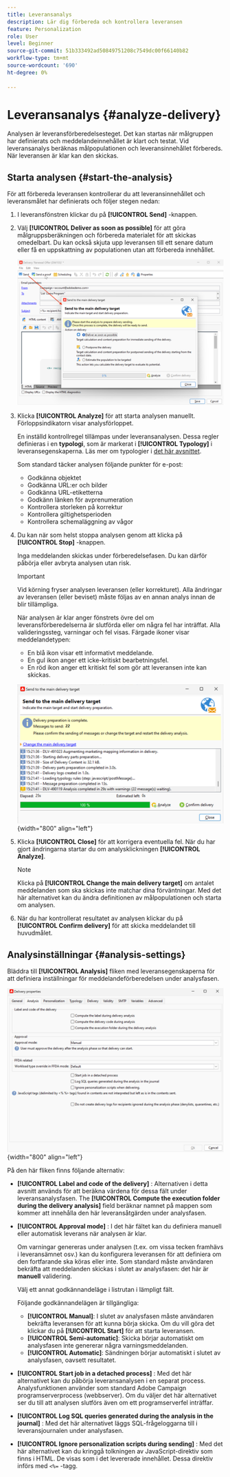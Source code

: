 ```yaml
---
title: Leveransanalys
description: Lär dig förbereda och kontrollera leveransen
feature: Personalization
role: User
level: Beginner
source-git-commit: 51b333492ad50849751208c7549dc00f66140b82
workflow-type: tm+mt
source-wordcount: '690'
ht-degree: 0%

---
```


# Leveransanalys {#analyze-delivery}

Analysen är leveransförberedelsesteget. Det kan startas när målgruppen har definierats och meddelandeinnehållet är klart och testat. Vid leveransanalys beräknas målpopulationen och leveransinnehållet förbereds. När leveransen är klar kan den skickas.

## Starta analysen {#start-the-analysis}

För att förbereda leveransen kontrollerar du att leveransinnehållet och leveransmålet har definierats och följer stegen nedan:

1. I leveransfönstren klickar du på **[!UICONTROL Send]** -knappen.
1. Välj **[!UICONTROL Deliver as soon as possible]** för att göra målgruppsberäkningen och förbereda materialet för att skickas omedelbart. Du kan också skjuta upp leveransen till ett senare datum eller få en uppskattning av populationen utan att förbereda innehållet.

   ![](assets/delivery-analysis-start.png)

1. Klicka **[!UICONTROL Analyze]** för att starta analysen manuellt. Förloppsindikatorn visar analysförloppet.

   En inställd kontrollregel tillämpas under leveransanalysen. Dessa regler definieras i en **typologi**, som är markerat i **[!UICONTROL Typology]** i leveransegenskaperna. Läs mer om typologier i [det här avsnittet](../../automation/campaign-opt/campaign-typologies.md).

   Som standard täcker analysen följande punkter för e-post:

   * Godkänna objektet
   * Godkänna URL:er och bilder
   * Godkänna URL-etiketterna
   * Godkänn länken för avprenumeration
   * Kontrollera storleken på korrektur
   * Kontrollera giltighetsperioden
   * Kontrollera schemaläggning av vågor


1. Du kan när som helst stoppa analysen genom att klicka på **[!UICONTROL Stop]** -knappen.

   Inga meddelanden skickas under förberedelsefasen. Du kan därför påbörja eller avbryta analysen utan risk.

   >[!IMPORTANT]
   >
   >Vid körning fryser analysen leveransen (eller korrekturet). Alla ändringar av leveransen (eller beviset) måste följas av en annan analys innan de blir tillämpliga.

   När analysen är klar anger fönstrets övre del om leveransförberedelserna är slutförda eller om några fel har inträffat. Alla valideringssteg, varningar och fel visas. Färgade ikoner visar meddelandetypen:

   * En blå ikon visar ett informativt meddelande.
   * En gul ikon anger ett icke-kritiskt bearbetningsfel.
   * En röd ikon anger ett kritiskt fel som gör att leveransen inte kan skickas.

   ![](assets/delivery-analysis-results.png){width="800" align="left"}

1. Klicka **[!UICONTROL Close]** för att korrigera eventuella fel. När du har gjort ändringarna startar du om analysklickningen **[!UICONTROL Analyze]**.

   >[!NOTE]
   >
   >Klicka på **[!UICONTROL Change the main delivery target]** om antalet meddelanden som ska skickas inte matchar dina förväntningar. Med det här alternativet kan du ändra definitionen av målpopulationen och starta om analysen.

1. När du har kontrollerat resultatet av analysen klickar du på **[!UICONTROL Confirm delivery]** för att skicka meddelandet till huvudmålet.


## Analysinställningar {#analysis-settings}

Bläddra till **[!UICONTROL Analysis]** fliken med leveransegenskaperna för att definiera inställningar för meddelandeförberedelsen under analysfasen.

![](assets/delivery-properties-analysis-tab.png){width="800" align="left"}

På den här fliken finns följande alternativ:

* **[!UICONTROL Label and code of the delivery]** : Alternativen i detta avsnitt används för att beräkna värdena för dessa fält under leveransanalysfasen. The **[!UICONTROL Compute the execution folder during the delivery analysis]** field beräknar namnet på mappen som kommer att innehålla den här leveransåtgärden under analysfasen.

* **[!UICONTROL Approval mode]** : I det här fältet kan du definiera manuell eller automatisk leverans när analysen är klar.

   Om varningar genereras under analysen (t.ex. om vissa tecken framhävs i leveransämnet osv.) kan du konfigurera leveransen för att definiera om den fortfarande ska köras eller inte. Som standard måste användaren bekräfta att meddelanden skickas i slutet av analysfasen: det här är **manuell** validering.

   Välj ett annat godkännandeläge i listrutan i lämpligt fält.

   Följande godkännandelägen är tillgängliga:

   * **[!UICONTROL Manual]**: I slutet av analysfasen måste användaren bekräfta leveransen för att kunna börja skicka. Om du vill göra det klickar du på **[!UICONTROL Start]** för att starta leveransen.
   * **[!UICONTROL Semi-automatic]**: Skicka börjar automatiskt om analysfasen inte genererar några varningsmeddelanden.
   * **[!UICONTROL Automatic]**: Sändningen börjar automatiskt i slutet av analysfasen, oavsett resultatet.

* **[!UICONTROL Start job in a detached process]** : Med det här alternativet kan du påbörja leveransanalysen i en separat process. Analysfunktionen använder som standard Adobe Campaign programserverprocess (webbserver). Om du väljer det här alternativet ser du till att analysen slutförs även om ett programserverfel inträffar.
* **[!UICONTROL Log SQL queries generated during the analysis in the journal]** : Med det här alternativet läggs SQL-frågeloggarna till i leveransjournalen under analysfasen.
* **[!UICONTROL Ignore personalization scripts during sending]** : Med det här alternativet kan du kringgå tolkningen av JavaScript-direktiv som finns i HTML. De visas som i det levererade innehållet. Dessa direktiv införs med `<%=` -tagg.


